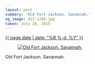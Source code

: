 ```yaml
---
layout: post
summary: 'Old Fort Jackson. Savannah.'
og_image: 423-1280.jpg
taken: July 28, 2015
---
```


<div class="post">
 <time>
  <a href="/423">
   {{ page.date | date: "%B %-d, %Y" }}
  </a>
 </time>
 <a href="/423">
  <figure data-taken="7/28/2015">
   <img alt="Old Fort Jackson. Savannah." sizes="(min-width: 700px) 50vw, calc(100vw - 2rem)" src="{{ site.assets_url }}/423-640.jpg" srcset="{{ site.assets_url }}/423-1280.jpg 1280w, {{ site.assets_url }}/423-960.jpg 960w, {{ site.assets_url }}/423-640.jpg 640w, {{ site.assets_url }}/423-320.jpg 320w"/>
  </figure>
 </a>
 <span>
  Old Fort Jackson. Savannah.
 </span>
</div>
